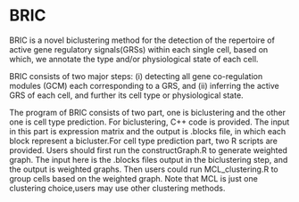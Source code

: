 # BRIC

BRIC is a novel biclustering method for the detection of the repertoire of active gene regulatory signals(GRSs) within each single cell, based on which, we annotate the type and/or physiological state of each cell. 

BRIC consists of two major steps: (i) detecting all gene co-regulation modules (GCM) each corresponding to a GRS, and (ii) inferring the active GRS of each cell, and further its cell type or physiological state.

The program of BRIC consists of two part, one is biclustering and the other one is cell type prediction. For biclustering, C++ code is provided. The input in this part is expression matrix and the output is .blocks file, in which each block represent a bicluster.For cell type prediction part, two R scripts are provided. Users should first run the constructGraph.R to generate weighted graph. The input here is the .blocks files output in the biclustering step, and the output is weighted graphs. Then users could run MCL_clustering.R to group cells based on the weighted graph. Note that MCL is just one clustering choice,users may use other clustering methods.
